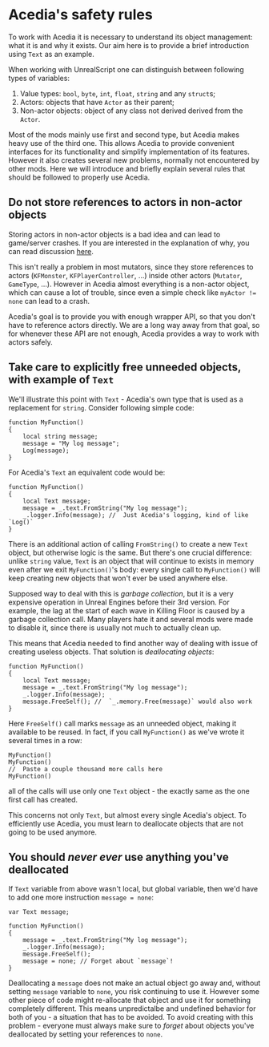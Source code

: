 # Acedia's safety rules

To work with Acedia it is necessary to understand its object management:
what it is and why it exists.
Our aim here is to provide a brief introduction using `Text` as an example.

When working with UnrealScript one can distinguish between following types
of variables:

1. Value types: `bool`, `byte`, `int`, `float`, `string` and any `struct`s;
2. Actors: objects that have `Actor` as their parent;
3. Non-actor objects: object of any class not derived derived from the `Actor`.

Most of the mods mainly use first and second type, but Acedia makes heavy use of
the third one.
This allows Acedia to provide convenient interfaces for its functionality and
simplify implementation of its features.
However it also creates several new problems, normally not encountered by
other mods.
Here we will introduce and briefly explain several rules that should be followed
to properly use Acedia.

## Do not store references to actors in non-actor objects

Storing actors in non-actor objects is a bad idea and can lead to
game/server crashes.
If you are interested in the explanation of why, you can read discussion
[here](https://wiki.beyondunreal.com/Legacy:Creating_Actors_And_Objects).

This isn't really a problem in most mutators, since they store references
to actors (`KFMonster`, `KFPlayerController`, ...)
inside other actors (`Mutator`, `GameType`, ...).
However in Acedia almost everything is a non-actor object, which can cause
a lot of trouble, since even a simple check like `myActor != none`
can lead to a crash.

Acedia's goal is to provide you with enough wrapper API, so that you don't have
to reference actors directly.
We are a long way away from that goal, so for whenever these API are not enough,
Acedia provides a way to work with actors safely.

## Take care to explicitly free unneeded objects, with example of `Text`

We'll illustrate this point with `Text` - Acedia's own type that is used as
a replacement for `string`. Consider following simple code:

```unrealscript
function MyFunction()
{
    local string message;
    message = "My log message";
    Log(message);
}
```

For Acedia's `Text` an equivalent code would be:

```unrealscript
function MyFunction()
{
    local Text message;
    message = _.text.FromString("My log message");
    _.logger.Info(message); //  Just Acedia's logging, kind of like `Log()`
}
```

There is an additional action of calling `FromString()` to create
a new `Text` object, but otherwise logic is the same.
But there's one crucial difference: unlike `string` value,
`Text` is an object that will continue to exists in memory even after we exit
`MyFunction()`'s body: every single call to `MyFunction()` will keep creating
new objects that won't ever be used anywhere else.

Supposed way to deal with this is *garbage collection*, but it is a very
expensive operation in Unreal Engines before their 3rd version.
For example, the lag at the start of each wave in Killing Floor is caused by
a garbage collection call.
Many players hate it and several mods were made to disable it,
since there is usually not much to actually clean up.

This means that Acedia needed to find another way of dealing with issue of
creating useless objects. That solution is *deallocating objects*:

```unrealscript
function MyFunction()
{
    local Text message;
    message = _.text.FromString("My log message");
    _.logger.Info(message);
    message.FreeSelf(); //  `_.memory.Free(message)` would also work
}
```

Here `FreeSelf()` call marks `message` as an unneeded object, making it
available to be reused.
In fact, if you call `MyFunction()` as we've wrote it several times in a row:

```unrealscript
MyFunction()
MyFunction()
//  Paste a couple thousand more calls here
MyFunction()
```

all of the calls will use only one `Text` object - the exactly same as the one
first call has created.

This concerns not only `Text`, but almost every single Acedia's object.
To efficiently use Acedia, you must learn to deallocate objects that are
not going to be used anymore.

## You should *never ever* use anything you've deallocated

If `Text` variable from above wasn't local, but global variable, then we'd have
to add one more instruction `message = none`:

```unrealscript
var Text message;

function MyFunction()
{
    message = _.text.FromString("My log message");
    _.logger.Info(message);
    message.FreeSelf();
    message = none; // Forget about `message`!
}
```

Deallocating a `message` does not make an actual object go away and,
without setting `message` variable to `none`, you risk continuing to use it.
However some other piece of code might re-allocate that object
and use it for something completely different.
This means unpredictalbe and undefined behavior for both of you -
a situation that has to be avoided.
To avoid creating with this problem - everyone must always make sure to
*forget* about objects you've deallocated by setting your references to `none`.
